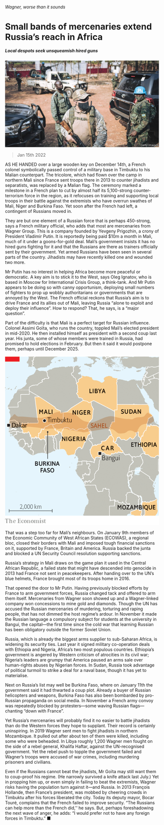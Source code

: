 ###### Wagner, worse than it sounds

# Small bands of mercenaries extend Russia’s reach in Africa 

##### Local despots seek unsqueamish hired guns 

![image](images/20220115_MAP002_0.jpg) 

> Jan 15th 2022 

AS HE HANDED over a large wooden key on December 14th, a French colonel symbolically passed control of a military base in Timbuktu to his Malian counterpart. The tricolore, which had flown over the camp in northern Mali since France sent troops there in 2013 to counter jihadists and separatists, was replaced by a Malian flag. The ceremony marked a milestone in a French plan to cut by almost half its 5,100-strong counter-terrorism force in the region, as it refocuses on training and supporting local troops in their battle against the extremists who have overrun swathes of Mali, Niger and Burkina Faso. Yet soon after the French had left, a contingent of Russians moved in.

They are but one element of a Russian force that is perhaps 450-strong, says a French military official, who adds that most are mercenaries from Wagner Group. This is a company founded by Yevgeny Prigozhin, a crony of President Vladimir Putin. It is reportedly being paid $10m a month in Mali, much of it under a goons-for-gold deal. Mali’s government insists it has no hired guns fighting for it and that the Russians are there as trainers officially sent by their government. Yet armed Russians have been seen in several parts of the country. Jihadists may have recently killed one and wounded two more.


Mr Putin has no interest in helping Africa become more peaceful or democratic. A key aim is to stick it to the West, says Oleg Ignatov, who is based in Moscow for International Crisis Group, a think-tank. And Mr Putin appears to be doing so with canny opportunism, deploying small numbers of fighters to prop up wobbly authoritarians or governments that are annoyed by the West. The French official reckons that Russia’s aim is to drive France and its allies out of Mali, leaving Russia “alone to exploit and deploy their influence”. How to respond? That, he says, is a “major question”.

Part of the difficulty is that Mali is a perfect target for Russian influence. Colonel Assimi Goïta, who runs the country, toppled Mali’s elected president in mid-2020. He then installed himself as president with a second coup last year. His junta, some of whose members were trained in Russia, had promised to hold elections in February. But then it said it would postpone them, perhaps until December 2025.

![image](images/20220115_MAM925.png) 


That was a step too far for Mali’s neighbours. On January 9th members of the Economic Community of West African States (ECOWAS), a regional bloc, closed their borders with Mali and imposed tough financial sanctions on it, supported by France, Britain and America. Russia backed the junta and blocked a UN Security Council resolution supporting sanctions.

Russia’s strategy in Mali draws on the game plan it used in the Central African Republic, a failed state that might have descended into genocide in 2013 had France not sent in peacekeepers. After handing over to the UN’s blue helmets, France brought most of its troops home in 2016.

That opened the door to Mr Putin. Having previously blocked efforts by France to arm government forces, Russia changed tack and offered to arm them itself. Mercenaries from Wagner soon showed up and a Wagner-linked company won concessions to mine gold and diamonds. Though the UN has accused the Russian mercenaries of murdering, torturing and raping people, that has not dimmed the host regime’s ardour. In November it made the Russian language a compulsory subject for students at the university in Bangui, the capital—the first time since the cold war that learning Russian has been obligatory outside the former Soviet Union.

Russia, which is already the biggest arms supplier to sub-Saharan Africa, is widening its security ties. Last year it signed military co-operation deals with Ethiopia and Nigeria, Africa’s two most populous countries. Ethiopia’s government is angered by Western criticism of atrocities in its civil war; Nigeria’s leaders are grumpy that America paused an arms sale over human-rights abuses by Nigerian forces. In Sudan, Russia took advantage of political turmoil to strike a deal for a naval base, though it has yet to materialise.

Next on Russia’s list may well be Burkina Faso, where on January 11th the government said it had thwarted a coup plot. Already a buyer of Russian helicopters and weapons, Burkina Faso has also been bombarded by pro-Russian propaganda on social media. In November a French army convoy was repeatedly blocked by protesters—some waving Russian flags—chanting “down with France”.

Yet Russia’s mercenaries will probably find it no easier to battle jihadists than do the Western forces they hope to supplant. Their record is certainly uninspiring. In 2019 Wagner sent men to fight jihadists in northern Mozambique. It pulled out after about ten of them were killed, including some who were beheaded. In Libya roughly 1,200 Wagner men fought on the side of a rebel general, Khalifa Haftar, against the UN-recognised government. Yet the rebel push to topple the government failed and Wagner’s troops were accused of war crimes, including murdering prisoners and civilians.

Even if the Russians cannot beat the jihadists, Mr Goïta may still want them to coup-proof his regime. (He narrowly survived a knife attack last July.) Yet in propping him up, or even simply in failing to beat the extremists, Wagner risks having the population turn against it—and Russia. In 2013 François Hollande, then France’s president, was mobbed by cheering crowds in Timbuktu after his forces liberated the city. Today its deputy mayor, Bocar Touré, complains that the French failed to improve security. “The Russians can help more than the French did,’‘ he says. But, perhaps foreshadowing the next wave of anger, he adds: “I would prefer not to have any foreign forces in Timbuktu.” ■

